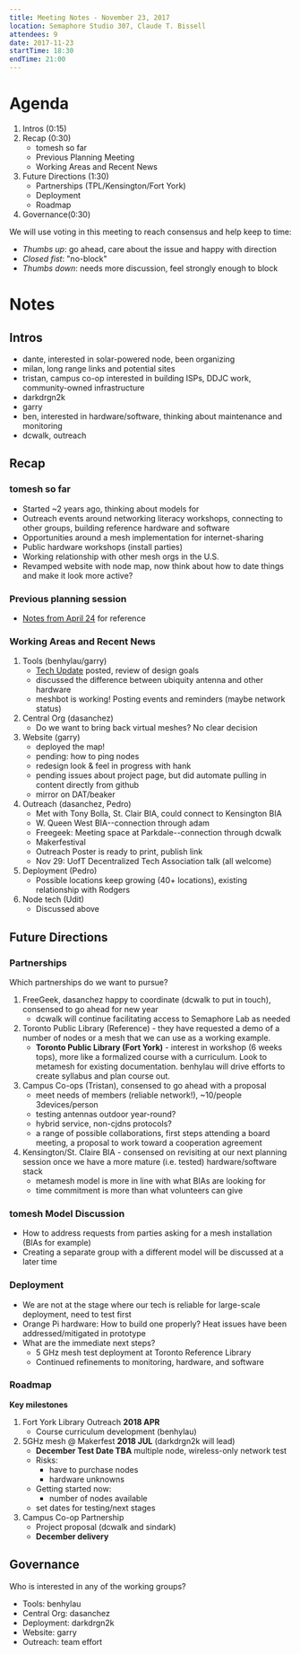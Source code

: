 ```yaml
---
title: Meeting Notes - November 23, 2017
location: Semaphore Studio 307, Claude T. Bissell
attendees: 9
date: 2017-11-23
startTime: 18:30
endTime: 21:00
---
```


# Agenda

1. Intros (0:15)
1. Recap (0:30)
    - tomesh so far
    - Previous Planning Meeting
    - Working Areas and Recent News
1. Future Directions (1:30)
    - Partnerships (TPL/Kensington/Fort York)
    - Deployment 
    - Roadmap
1. Governance(0:30)  

We will use voting in this meeting to reach consensus and help keep to time:
- _Thumbs up_: go ahead, care about the issue and happy with direction
- _Closed fist_: "no-block"
- _Thumbs down_: needs more discussion, feel strongly enough to block

# Notes

## Intros

- dante, interested in solar-powered node, been organizing
- milan, long range links and potential sites
- tristan, campus co-op interested in building ISPs, DDJC work, community-owned infrastructure
- darkdrgn2k
- garry
- ben, interested in hardware/software, thinking about maintenance and monitoring
- dcwalk, outreach

## Recap

### tomesh so far

- Started ~2 years ago, thinking about models for 
- Outreach events around networking literacy workshops, connecting to other groups, building reference hardware and software
- Opportunities around a mesh implementation for internet-sharing
- Public hardware workshops (install parties)
- Working relationship with other mesh orgs in the U.S.
- Revamped website with node map, now think about how to date things and make it look more active?

### Previous planning session

- [Notes from April 24](https://github.com/tomeshnet/documents/blob/master/meeting_notes/20161112_planning-meeting-notes.md) for reference

### Working Areas and Recent News

1. Tools (benhylau/garry)
    - [Tech Update](https://github.com/tomeshnet/documents/blob/e7fed3ae3b6c64a3cda2f9308f3234ca7ceaad10/technical/20171122_tomesh-tech-status-update.md) posted, review of design goals
    - discussed the difference between ubiquity antenna and other hardware 
    - meshbot is working! Posting events and reminders (maybe network status)
1. Central Org (dasanchez)
    - Do we want to bring back virtual meshes? No clear decision
1. Website (garry)
    - deployed the map!
    - pending: how to ping nodes
    - redesign look & feel in progress with hank
    - pending issues about project page, but did automate pulling in content directly from github
    - mirror on DAT/beaker
1. Outreach (dasanchez, Pedro)
    - Met with Tony Bolla, St. Clair BIA, could connect to Kensington BIA
    - W. Queen West BIA--connection through adam
    - Freegeek: Meeting space at Parkdale--connection through dcwalk
    - Makerfestival
    - Outreach Poster is ready to print, publish link
    - Nov 29: UofT Decentralized Tech Association talk (all welcome)
1. Deployment (Pedro)
    - Possible locations keep growing (40+ locations), existing relationship with Rodgers
1. Node tech (Udit)
    - Discussed above

## Future Directions

### Partnerships

Which partnerships do we want to pursue?
1. FreeGeek, dasanchez happy to coordinate (dcwalk to put in touch), consensed to go ahead for new year
    - dcwalk will continue facilitating access to Semaphore Lab as needed
1. Toronto Public Library (Reference) - they have requested a demo of a number of nodes or a mesh that we can use as a working example.
    - **Toronto Public Library (Fort York)** - interest in workshop (6 weeks tops), more like a formalized course with a curriculum. Look to metamesh for existing documentation. benhylau will drive efforts to create syllabus and plan course out.
1. Campus Co-ops (Tristan), consensed to go ahead with a proposal
    - meet needs of members (reliable network!), ~10/people 3devices/person
    - testing antennas outdoor year-round?
    - hybrid service, non-cjdns protocols?
    - a range of possible collaborations, first steps attending a board meeting, a proposal to work toward a cooperation agreement      
1. Kensington/St. Claire BIA - consensed on revisiting at our next planning session once we have a more mature (i.e. tested) hardware/software stack
    - metamesh model is more in line with what BIAs are looking for
    - time commitment is more than what volunteers can give
  
### tomesh Model Discussion

- How to address requests from parties asking for a mesh installation (BIAs for example)
- Creating a separate group with a different model will be discussed at a later time

### Deployment

- We are not at the stage where our tech is reliable for large-scale deployment, need to test first
- Orange Pi hardware: How to build one properly? Heat issues have been addressed/mitigated in prototype  
- What are the immediate next steps?
  - 5 GHz mesh test deployment at Toronto Reference Library
  - Continued refinements to monitoring, hardware, and software

### Roadmap

**Key milestones**

1. Fort York Library Outreach **2018 APR**
    - Course curriculum development (benhylau)
1. 5GHz mesh @ Makerfest **2018 JUL** (darkdrgn2k will lead)
    - **December Test Date TBA** multiple node, wireless-only network test
    - Risks:
    	- have to purchase nodes
    	- hardware unknowns
    - Getting started now:
    	- number of nodes available
	- set dates for testing/next stages
1. Campus Co-op Partnership
	- Project proposal (dcwalk and sindark)
	- **December delivery**

## Governance

Who is interested in any of the working groups?

- Tools: benhylau
- Central Org: dasanchez
- Deployment: darkdrgn2k
- Website: garry
- Outreach: team effort
